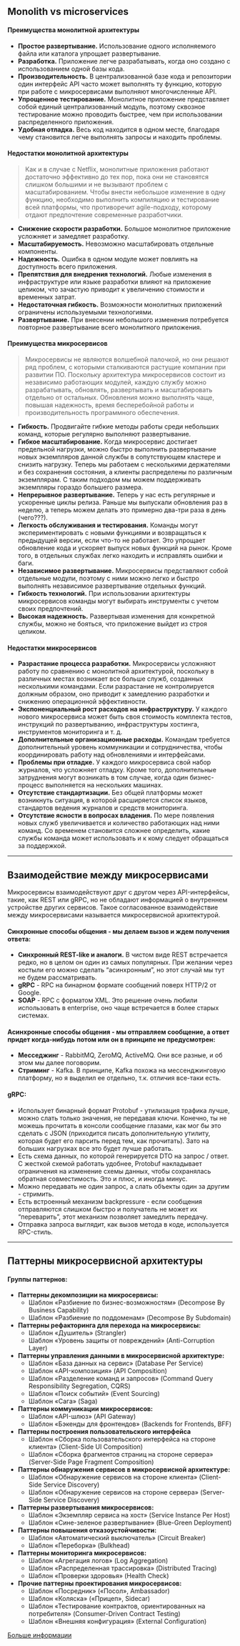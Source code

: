 ## Monolith vs microservices

#### Преимущества монолитной архитектуры

* **Простое развертывание.** Использование одного исполняемого файла или каталога упрощает развертывание.
* **Разработка.** Приложение легче разрабатывать, когда оно создано с использованием одной базы кода.
* **Производительность.** В централизованной базе кода и репозитории один интерфейс API часто может выполнять ту
  функцию,
  которую при работе с микросервисами выполняют многочисленные API.
* **Упрощенное тестирование.** Монолитное приложение представляет собой единый централизованный модуль, поэтому сквозное
  тестирование можно проводить быстрее, чем при использовании распределенного приложения.
* **Удобная отладка.** Весь код находится в одном месте, благодаря чему становится легче выполнять запросы и находить
  проблемы.

#### Недостатки монолитной архитектуры

> Как и в случае с Netflix, монолитные приложения работают достаточно эффективно до тех пор, пока они не становятся
> слишком большими и не вызывают проблем с масштабированием. Чтобы внести небольшое изменение в одну функцию, необходимо
> выполнить компиляцию и тестирование всей платформы, что противоречит agile-подходу, которому отдают предпочтение
> современные разработчики.

* **Снижение скорости разработки.** Большое монолитное приложение усложняет и замедляет разработку.
* **Масштабируемость.** Невозможно масштабировать отдельные компоненты.
* **Надежность.** Ошибка в одном модуле может повлиять на доступность всего приложения.
* **Препятствия для внедрения технологий.** Любые изменения в инфраструктуре или языке разработки влияют на приложение
  целиком, что зачастую приводит к увеличению стоимости и временных затрат.
* **Недостаточная гибкость.** Возможности монолитных приложений ограничены используемыми технологиями.
* **Развертывание.** При внесении небольшого изменения потребуется повторное развертывание всего монолитного приложения.

#### Преимущества микросервисов

> Микросервисы не являются волшебной палочкой, но они решают ряд проблем, с которыми сталкиваются растущие компании при
> развитии ПО. Поскольку архитектура микросервисов состоит из независимо работающих модулей, каждую службу можно
> разрабатывать, обновлять, развертывать и масштабировать отдельно от остальных. Обновления можно выполнять чаще,
> повышая
> надежность, время бесперебойной работы и производительность программного обеспечения.

* **Гибкость.** Продвигайте гибкие методы работы среди небольших команд, которые регулярно выполняют развертывание.
* **Гибкое масштабирование.** Когда микросервис достигает предельной нагрузки, можно быстро выполнить развертывание
  новых
  экземпляров данной службы в сопутствующем кластере и снизить нагрузку. Теперь мы работаем с несколькими держателями и
  без сохранения состояния, а клиенты распределены по различным экземплярам. С таким подходом мы можем поддерживать
  экземпляры гораздо большего размера.
* **Непрерывное развертывание.** Теперь у нас есть регулярные и ускоренные циклы релиза. Раньше мы выпускали обновления
  раз
  в неделю, а теперь можем делать это примерно два-три раза в день (чего???).
* **Легкость обслуживания и тестирования.** Команды могут экспериментировать с новыми функциями и возвращаться к
  предыдущей
  версии, если что-то не работает. Это упрощает обновление кода и ускоряет выпуск новых функций на рынок. Кроме того, в
  отдельных службах легко находить и исправлять ошибки и баги.
* **Независимое развертывание.** Микросервисы представляют собой отдельные модули, поэтому с ними можно легко и быстро
  выполнять независимое развертывание отдельных функций.
* **Гибкость технологий.** При использовании архитектуры микросервисов команды могут выбирать инструменты с учетом своих
  предпочтений.
* **Высокая надежность.** Развертывая изменения для конкретной службы, можно не бояться, что приложение выйдет из строя
  целиком.

#### Недостатки микросервисов

* **Разрастание процесса разработки.** Микросервисы усложняют работу по сравнению с монолитной архитектурой, поскольку в
  различных местах возникает все больше служб, созданных несколькими командами. Если разрастание не контролируется
  должным образом, оно приводит к замедлению разработки и снижению операционной эффективности.
* **Экспоненциальный рост расходов на инфраструктуру.** У каждого нового микросервиса может быть своя стоимость
  комплекта
  тестов, инструкций по развертыванию, инфраструктуры хостинга, инструментов мониторинга и т. д.
* **Дополнительные организационные расходы.** Командам требуется дополнительный уровень коммуникации и сотрудничества,
  чтобы
  координировать работу над обновлениями и интерфейсами.
* **Проблемы при отладке.** У каждого микросервиса свой набор журналов, что усложняет отладку. Кроме того,
  дополнительные
  затруднения могут возникать в том случае, когда один бизнес-процесс выполняется на нескольких машинах.
* **Отсутствие стандартизации.** Без общей платформы может возникнуть ситуация, в которой расширяется список языков,
  стандартов ведения журналов и средств мониторинга.
* **Отсутствие ясности в вопросах владения.** По мере появления новых служб увеличивается и количество работающих над
  ними
  команд. Со временем становится сложнее определить, какие службы команда может использовать и к кому следует обращаться
  за поддержкой.

---

## Взаимодействие между микросервисами

Микросервисы взаимодействуют друг с другом через API-интерфейсы, такие, как REST или gRPC, но не обладают информацией о
внутреннем устройстве других сервисов. Такое согласованное взаимодействие между микросервисами называется микросервисной
архитектурой.

#### Синхронные способы общения - мы делаем вызов и ждем получения ответа:

* **Синхронный REST-like и аналоги.** В чистом виде REST встречается редко, но в целом он один из самых популярных. При
  желании через костыли его можно сделать “асинхронным”, но этот случай мы тут не будем рассматривать.
* **gRPC** - RPC на бинарном формате сообщений поверх HTTP/2 от Google.
* **SOAP** - RPC с форматом XML. Это решение очень любили использовать в enterprise, оно чаще встречается в более старых
  системах.

#### Асинхронные способы общения - мы отправляем сообщение, а ответ придет когда-нибудь потом или он в принципе не предусмотрен:

* **Месседжинг** - RabbitMQ, ZeroMQ, ActiveMQ. Они все разные, и об этом мы далее поговорим.
* **Стриминг** - Kafka. В принципе, Kafka похожа на мессенджинговую платформу, но я выделил ее отдельно, т.к. отличия
  все-таки есть.

#### gRPC:

* Использует бинарный формат Protobuf - утилизация трафика лучше, можно слать только значения, не передавая ключи.
  Конечно, ты не можешь прочитать в консоли сообщение глазами, как мог бы это сделать с JSON (приходится писать
  дополнительную утилиту, которая будет его парсить перед тем, как прочитать). Зато на больших нагрузках все это будет
  лучше работать.
* Есть схема данных, по которой генерируется DTO на запрос / ответ. С жесткой схемой работать удобнее, Protobuf
  накладывает ограничения на изменение схемы данных, чтобы сохранялась обратная совместимость. Это и плюс, и иногда
  минус.
* Можно передавать не один запрос, а слать объекты один за другим - стримить.
* Есть встроенный механизм backpressure - если сообщения отправляются слишком быстро и получатель не может их
  “переварить”, этот механизм позволяет замедлить передачу.
* Отправка запроса выглядит, как вызов метода в коде, используется RPC-стиль.

---

## Паттерны микросервисной архитектуры

#### Группы паттернов:

* **Паттерны декомпозиции на микросервисы:**
    * Шаблон «Разбиение по бизнес-возможностям» (Decompose By Business Capability)
    * Шаблон «Разбиение по поддоменам» (Decompose By Subdomain)
* **Паттерны рефакторинга для перехода на микросервисы:**
    * Шаблон «Душитель» (Strangler)
    * Шаблон «Уровень защиты от повреждений» (Anti-Corruption Layer)
* **Паттерны управления данными в микросервисной архитектуре:**
    * Шаблон «База данных на сервис» (Database Per Service)
    * Шаблон «API-композиция» (API Composition)
    * Шаблон «Разделение команд и запросов» (Command Query Responsibility Segregation, CQRS)
    * Шаблон «Поиск событий» (Event Sourcing)
    * Шаблон «Сага» (Saga)
* **Паттерны коммуникации микросервисов:**
    * Шаблон «API-шлюз» (API Gateway)
    * Шаблон «Бэкенды для фронтендов» (Backends for Frontends, BFF)
* **Паттерны построения пользовательского интерфейса**
    * Шаблон «Сборка пользовательского интерфейса на стороне клиента» (Client-Side UI Composition)
    * Шаблон «Сборка фрагментов страниц на стороне сервера» (Server-Side Page Fragment Composition)
* **Паттерны обнаружения сервисов в микросервисной архитектуре:**
    * Шаблон «Обнаружение сервисов на стороне клиента» (Client-Side Service Discovery)
    * Шаблон «Обнаружение сервисов на стороне сервера» (Server-Side Service Discovery)
* **Паттерны развертывания микросервисов:**
    * Шаблон «Экземпляр сервиса на хост» (Service Instance Per Host)
    * Шаблон «Сине-зеленое развертывание» (Blue-Green Deployment)
* **Паттерны повышения отказоустойчивости:**
    * Шаблон «Автоматический выключатель» (Circuit Breaker)
    * Шаблон «Переборка» (Bulkhead)
* **Паттерны мониторинга микросервисов:**
    * Шаблон «Агрегация логов» (Log Aggregation)
    * Шаблон «Распределенная трассировка» (Distributed Tracing)
    * Шаблон «Проверки здоровья» (Health Check)
* **Прочие паттерны проектирования микросервисов:**
    * Шаблон «Посредник» («Посол», Ambassador)
    * Шаблон «Коляска» («Прицеп», Sidecar)
    * Шаблон «Тестирование контрактов, ориентированных на потребителя» (Consumer-Driven Contract Testing)
    * Шаблон «Внешняя конфигурация» (External Configuration)

[Больше информации](https://mcs.mail.ru/blog/26-osnovnyh-patternov-mikroservisnoj-razrabotki)
